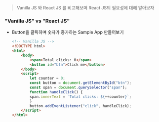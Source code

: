 > Vanilla JS 와 React JS 를 비교해보며 React JS의 필요성에 대해 알아보자

### "Vanilla JS" vs "React JS"
- Button을 클릭하며 숫자가 증가하는 Sample App 만들어보기
	```html
	<!-- Vanilla JS -->
	<!DOCTYPE html>
	<html>
		<body>
			<span>Total clicks: 0</span>
			<button id="btn">Click me</button>
		</body>
		<script>
			let counter = 0;
			const button = document.getElementById("btn");
			const span = document.querySelector("span");
			function handleClick() {
			span.innerText = `Total clicks: ${++counter}`;
			}
			button.addEventListener("click", handleClick);
		</script>
	</html>
	```